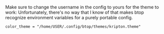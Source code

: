 Make sure to change the username in the config to yours for the theme to work:
Unfortunately, there's no way that I know of that makes btop recognize environment variables
for a purely portable config.

```color_theme = "/home/USER/.config/btop/themes/kripton.theme"```
